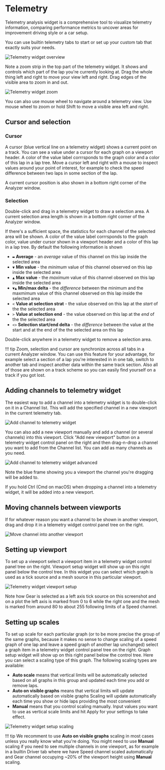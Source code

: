 # Telemetry

Telemetry analysis widget is a comprehensive tool to visualize telemetry information, comparing performance 
metrics to uncover areas for improvement driving style or a car setup.

You can use builtin telemetry tabs to start or set up your custom tab that exactly suits your needs.

![Telemetry widget overview](img/widget_telemetry_overview.png "Telemetry widget overview")

Note a zoom strip in the top part of the telemetry widget. It shows and controls which part of the lap 
you're currently looking at. Drag the whole thing left and right to move your view left and right. Drag
edges of the visible area to zoom in and out.

![Telemetry widget zoom](img/widget_telemetry_zoom.gif "Telemetry widget zoom")

You can also use mouse wheel to navigate around a telemetry view. Use mouse wheel to zoom or hold Shift
to move a visible area left and right.

## Cursor and selection

### Cursor

A cursor (blue vertical line on a telemetry widget) shows a current point on a track. You can see a value
under a cursor for each graph on a viewport header. A color of the value label corrrsponds to the graph
color and a color of this lap in a lap tree. Move a cursor left and right with a mouse to inspect
values around your point of interest, for example to check the speed difference between two laps in some
section of the lap.

A current cursor position is also shown in a bottom right corner of the Analyzer window.

### Selection

Double-click and drag in a telemetry widget to draw a selection area. A current selection area length 
is shown in a bottom right corner of the Analyzer window.

If there's a sufficient space, the statistics for each channel of the selected area will be shown. 
A color of the value label corrrsponds to the graph color, value under cursor shown in a viewport header
and a color of this lap in a lap tree. By default the following information is shown

- `▬` **Average** - an *average* value of this channel on this lap inside the selected area
- `▼` **Min value** - the *minimum* value of this channel observed on this lap inside the selected area
- `▲` **Max value** - the *maximum* value of this channel observed on this lap inside the selected area
- `▼▲` **Min/max delta** - the *difference* between the minimum and the maxmimum value of this channel 
observed on this lap inside the selected area
- `<` **Value at selection strat** - the value observed on this lap at the *start* of the the selected area
- `>` **Value at selection end** - the value observed on this lap at the *end* of the the selected area
- `<>` **Selection start/end delta** - the *difference* between the value at the start and at the end 
of the the selected area on this lap

Double-click anywhere in a telemetry widget to remove a selection area.

!!! tip
    Zoom, selection and cursor are synchronize across all tabs in a current Analyzer window. You can
    use this feature for your advantage, for example select a section of a lap you're interested in
    in one tab, switch to another tab and inspect another data within the same track section. Also all
    of those are shown on a track scheme so you can easily find yourself on a track if you got lost.

## Adding channels to telemetry widget

The easiest way to add a channel into a telemetry widget is to double-click on it in a Channel list. This
will add the specified channel in a new viewport in the current telemetry tab.

![Add channel to telemetry widget](img/widget_telemetry_add_channel_1.gif "Add channel to telemetry widget")

You can also add a new viewport manually and add a channel (or several channels) into this viewport. Click 
"Add new viewport" button on a telemetry widget control panel on the right and then drag-n-drop a channel
you want to add from the Channel list. You can add as many channels as you need.

![Add channel to telemetry widget advanced](img/widget_telemetry_add_channel_2.gif "Add channel to telemetry widget advanced")

Note the blue frame showing you a viewport the channel you're dragging will be added to.

If you hold Ctrl (Cmd on macOS) when dropping a channel into a telemetry widget, it will be added into a new 
viewport.

## Moving channels between viewports

If for whatever reason you want a channel to be shown in another viewport, drag and drop it in a telemetry 
widget control panel tree on the right. 

![Move channel into another viewport](img/widget_telemetry_move_channel.gif "Move channel into another viewport")

## Setting up viewport

To set up a viewport select a viewport item in a telemetry widget control panel tree on the right. Viewport
setup widget will show up on this right panel below the control tree. In this widget you can select which
graph is used as a tick source and a mesh source in this particular viewport.

![Telemetry widget viewport setup](img/widget_telemetry_setup_viewport.png "Telemetry widget viewport setup")

Note how Gear is selected as a left axis tick source on this screenshot and on a plot the left axis is marked
from 0 to 6 while the right one and the mesh is marked from around 80 to about 255 following limits of a Speed
channel.

## Setting up scales

To set up scale for each particular graph (or to be more precise the group of the same graphs, because it makes
no sense to change scaling of a speed graph of one lap and leave a speed graph of another lap unchanged) select 
a graph item in a telemetry widget control panel tree on the right. Graph setup widget will show up on this 
right panel below the control tree. Here you can select a scaling type of this graph. The following scaling
types are available:

- **Auto scale** means that vertical limits will be automatically selected based on all graphs in this group 
and updated each time you add or remove laps.
- **Auto on visible graphs** means that vertical limits will update automatically based on visible graphs
Scaling will update automatically each time you show or hide laps providing the most convenient 
- **Manual** means that you control scaling manually. Input values you want to use as vertical scale limits
and hit Apply for your settings to take effect.

![Telemetry widget setup scaling](img/widget_telemetry_setup_scaling.png "Telemetry widget setup scaling")

!!! tip
    We recomment to use **Auto on visible graphs** scaling in most cases unless you really know what you're doing.
    You might need to use **Manual** scaling if you need to see multiple channels in one viewport, as for example
    in a builtin Driver tab where we have Speed channel scaled automatically and Gear channel occupying ~20% of
    the viewport height using **Manual** scaling.
